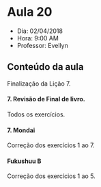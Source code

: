 # Aula 20

+ Dia: 02/04/2018
+ Hora: 9:00 AM
+ Professor: Evellyn

## Conteúdo da aula

Finalização da Lição 7.

#### 7. Revisão de Final de livro.

Todos os exercícios.

#### 7. Mondai

Correção dos exercícios 1 ao 7.

#### Fukushuu B

Correção dos exercícios 1 ao 5.

